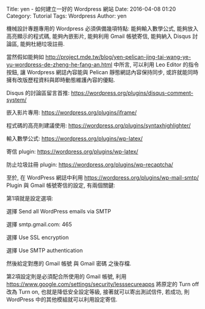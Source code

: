 Title: yen - 如何建立一好的 Wordpress 網站
Date: 2016-04-08 01:20
Category: Tutorial
Tags: Wordpress
Author: yen

機械設計專題專用的 Wordpress 必須俱備幾項特點: 能夠輸入數學公式, 能夠放入高亮顯示的程式碼, 能夠內嵌影片, 能夠利用 Gmail 帳號寄信, 能夠納入 Disqus 討論區, 能夠杜絕垃圾註冊.

<!-- PELICAN_END_SUMMARY -->

當然假如能夠如 <a href="http://project.mde.tw/blog/yen-pelican-jing-tai-wang-ye-yu-wordpress-de-zheng-he-fang-an.html">http://project.mde.tw/blog/yen-pelican-jing-tai-wang-ye-yu-wordpress-de-zheng-he-fang-an.html</a> 中所言, 可以利用 Leo Editor 的指令按鈕, 讓 Wordpress 網誌內容能與 Pelican 靜態網誌內容保持同步, 或許就能同時擁有改版歷程資料與即時動態維護內容的優點.

Disqus 的討論區留言首推: <a href="https://wordpress.org/plugins/disqus-comment-system/">https://wordpress.org/plugins/disqus-comment-system/</a>

嵌入影片專用: <a href="https://wordpress.org/plugins/iframe/">https://wordpress.org/plugins/iframe/</a>

程式碼的高亮則建議使用: <a href="https://wordpress.org/plugins/syntaxhighlighter/">https://wordpress.org/plugins/syntaxhighlighter/</a>

輸入數學公式: <a href="https://wordpress.org/plugins/wp-latex/">https://wordpress.org/plugins/wp-latex/</a>

寄信 plugin: <a href="https://wordpress.org/plugins/wp-latex/">https://wordpress.org/plugins/wp-latex/</a>

防止垃圾註冊 plugin: <a href="https://wordpress.org/plugins/wp-recaptcha/">https://wordpress.org/plugins/wp-recaptcha/</a>

至於, 在 WordPress 網誌中利用 <a href="https://wordpress.org/plugins/wp-mail-smtp/">https://wordpress.org/plugins/wp-mail-smtp/</a> Plugin 與 Gmail 帳號寄信的設定, 有兩個關鍵:

第1項就是設定選項:

選擇 Send all WordPress emails via SMTP

選擇 smtp.gmail.com: 465

選擇 Use SSL encryption

選擇 Use SMTP authentication

然後給定對應的 Gmail 帳號 與 Gmail 密碼 之後存檔.

第2項設定則是必須配合所使用的 Gmail 帳號, 利用 <a href="https://www.google.com/settings/security/lesssecureapps">https://www.google.com/settings/security/lesssecureapps</a> 將原定的 Turn off 改為 Turn on, 也就是降低安全設定等級, 接著就可以寄出測試信件, 若成功, 則 WordPress 中的其他模組就可以利用設定寄信.